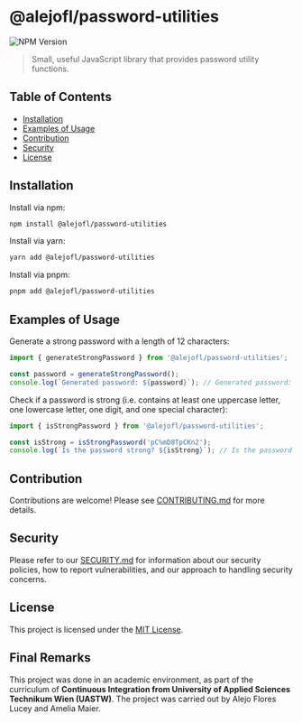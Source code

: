 # @alejofl/password-utilities

![NPM Version](https://img.shields.io/npm/v/@alejofl/password-utilities)

> Small, useful JavaScript library that provides password utility functions.

## Table of Contents
- [Installation](#installation)
- [Examples of Usage](#examples-of-usage)
- [Contribution](#contribution)
- [Security](#security)
- [License](#license)

## Installation

Install via npm:

```bash
npm install @alejofl/password-utilities
```

Install via yarn:

```bash
yarn add @alejofl/password-utilities
```

Install via pnpm:

```bash
pnpm add @alejofl/password-utilities
```

## Examples of Usage

Generate a strong password with a length of 12 characters:

```js
import { generateStrongPassword } from '@alejofl/password-utilities';

const password = generateStrongPassword();
console.log(`Generated password: ${password}`); // Generated password: <12-character-password>
```

Check if a password is strong (i.e. contains at least one uppercase letter, one lowercase letter, one digit, and one special character):

```js
import { isStrongPassword } from '@alejofl/password-utilities';

const isStrong = isStrongPassword('pC%mD8TpCKn2');
console.log(`Is the password strong? ${isStrong}`); // Is the password strong? true
```

## Contribution

Contributions are welcome! Please see [CONTRIBUTING.md](./CONTRIBUTING.md) for more details.

## Security

Please refer to our [SECURITY.md](./SECURITY.md) for information about our security policies, how to report vulnerabilities, and our approach to handling security concerns.

## License

This project is licensed under the [MIT License](./LICENSE.txt).

## Final Remarks

This project was done in an academic environment, as part of the curriculum of **Continuous Integration from University of Applied Sciences Technikum Wien (UASTW)**. The project was carried out by Alejo Flores Lucey and Amelia Maier.
